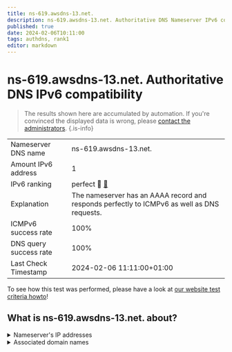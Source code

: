 ```yaml
---
title: ns-619.awsdns-13.net.
description: ns-619.awsdns-13.net. Authoritative DNS Nameserver IPv6 compatibility
published: true
date: 2024-02-06T10:11:00
tags: authdns, rank1
editor: markdown
---
```


# ns-619.awsdns-13.net. Authoritative DNS IPv6 compatibility

> The results shown here are accumulated by automation. If you're convinced the displayed data is wrong, please [contact the administrators](/howto/chat). 
{.is-info}




|   |   |
| - | - |
| Nameserver DNS name | ns-619.awsdns-13.net.
| Amount IPv6 address | 1
| IPv6 ranking | perfect :1st_place_medal: [🔗](/howto/ranking) |
| Explanation | The nameserver has an AAAA record and responds perfectly to ICMPv6 as well as DNS requests. |
| ICMPv6 success rate | 100%|
| DNS query success rate | 100% |
| Last Check Timestamp | 2024-02-06 11:11:00+01:00 |

To see how this test was performed, please have a look at [our website test criteria howto](/howto/testcriteria/authdns)!


## What is ns-619.awsdns-13.net. about?




<details>
<summary>Nameserver's IP addresses</summary>

2600:9000:5302:6b00::1

</details>



<details>
<summary>Associated domain names</summary>

global.honda

</details>
